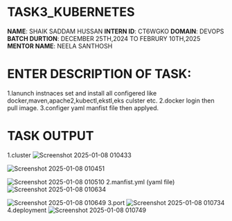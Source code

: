 # TASK3_KUBERNETES

**NAME**: SHAIK SADDAM HUSSAN
**INTERN ID**: CT6WGKO
**DOMAIN**: DEVOPS
**BATCH DURTION**: DECEMBER 25TH,2024 TO FEBRURY 10TH,2025
**MENTOR NAME**: NEELA SANTHOSH

# ENTER DESCRIPTION OF TASK:
1.lanunch instnaces set and install all configered like docker,maven,apache2,kubectl,ekstl,eks culster etc.
2.docker login then pull image.
3.configer yaml manfist file then applyed.

# TASK OUTPUT 

1.cluster 
![Screenshot 2025-01-08 010433](https://github.com/user-attachments/assets/b2282ea6-4ba7-439d-8513-8600bf0de0c8)

![Screenshot 2025-01-08 010451](https://github.com/user-attachments/assets/e521174f-a1cb-4aae-89e6-574c671acf69)

![Screenshot 2025-01-08 010510](https://github.com/user-attachments/assets/e0e60189-fa12-4d64-9f37-a00922d4d89c)
2.manfist.yml (yaml file)
![Screenshot 2025-01-08 010634](https://github.com/user-attachments/assets/e0ac72c5-9f31-4887-8b30-ca7ddda955e0)

![Screenshot 2025-01-08 010649](https://github.com/user-attachments/assets/a11a1a05-001c-473c-879c-7f77ca74b1f9)
3.port
![Screenshot 2025-01-08 010734](https://github.com/user-attachments/assets/5ed7a4af-52cc-40f8-8519-c7bf6c3064b6)
4.deployment
![Screenshot 2025-01-08 010749](https://github.com/user-attachments/assets/f1273fbd-e667-4987-9aba-ba871366583e)
